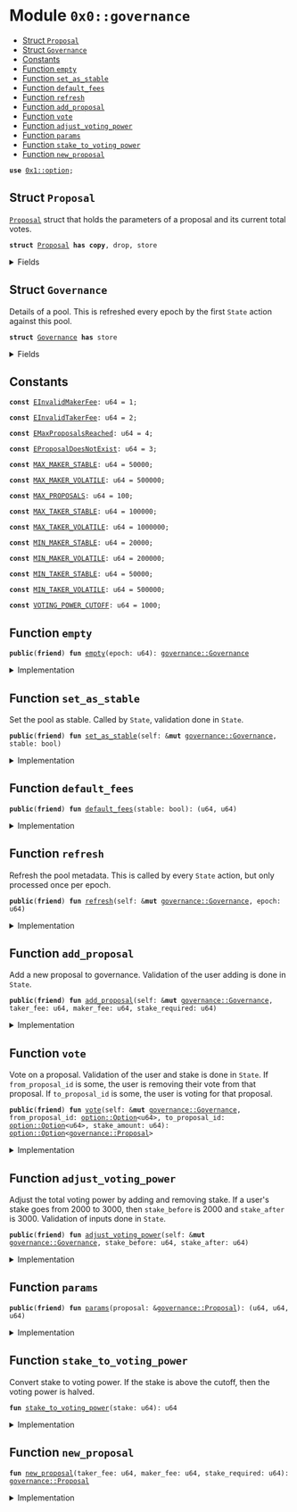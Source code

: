 
<a name="0x0_governance"></a>

# Module `0x0::governance`



-  [Struct `Proposal`](#0x0_governance_Proposal)
-  [Struct `Governance`](#0x0_governance_Governance)
-  [Constants](#@Constants_0)
-  [Function `empty`](#0x0_governance_empty)
-  [Function `set_as_stable`](#0x0_governance_set_as_stable)
-  [Function `default_fees`](#0x0_governance_default_fees)
-  [Function `refresh`](#0x0_governance_refresh)
-  [Function `add_proposal`](#0x0_governance_add_proposal)
-  [Function `vote`](#0x0_governance_vote)
-  [Function `adjust_voting_power`](#0x0_governance_adjust_voting_power)
-  [Function `params`](#0x0_governance_params)
-  [Function `stake_to_voting_power`](#0x0_governance_stake_to_voting_power)
-  [Function `new_proposal`](#0x0_governance_new_proposal)


<pre><code><b>use</b> <a href="dependencies/move-stdlib/option.md#0x1_option">0x1::option</a>;
</code></pre>



<a name="0x0_governance_Proposal"></a>

## Struct `Proposal`

<code><a href="governance.md#0x0_governance_Proposal">Proposal</a></code> struct that holds the parameters of a proposal and its current total votes.


<pre><code><b>struct</b> <a href="governance.md#0x0_governance_Proposal">Proposal</a> <b>has</b> <b>copy</b>, drop, store
</code></pre>



<details>
<summary>Fields</summary>


<dl>
<dt>
<code>taker_fee: u64</code>
</dt>
<dd>

</dd>
<dt>
<code>maker_fee: u64</code>
</dt>
<dd>

</dd>
<dt>
<code>stake_required: u64</code>
</dt>
<dd>

</dd>
<dt>
<code>votes: u64</code>
</dt>
<dd>

</dd>
</dl>


</details>

<a name="0x0_governance_Governance"></a>

## Struct `Governance`

Details of a pool. This is refreshed every epoch by the first
<code>State</code> action against this pool.


<pre><code><b>struct</b> <a href="governance.md#0x0_governance_Governance">Governance</a> <b>has</b> store
</code></pre>



<details>
<summary>Fields</summary>


<dl>
<dt>
<code>epoch: u64</code>
</dt>
<dd>
 Tracks refreshes.
</dd>
<dt>
<code>is_stable: bool</code>
</dt>
<dd>
 If the pool is stable or volatile. Determines the fee structure applied.
</dd>
<dt>
<code>proposals: <a href="dependencies/move-stdlib/vector.md#0x1_vector">vector</a>&lt;<a href="governance.md#0x0_governance_Proposal">governance::Proposal</a>&gt;</code>
</dt>
<dd>
 List of proposals for the current epoch.
</dd>
<dt>
<code>winning_proposal: <a href="dependencies/move-stdlib/option.md#0x1_option_Option">option::Option</a>&lt;<a href="governance.md#0x0_governance_Proposal">governance::Proposal</a>&gt;</code>
</dt>
<dd>
 The winning proposal for the current epoch.
</dd>
<dt>
<code>voting_power: u64</code>
</dt>
<dd>
 All voting power from the current stakes.
</dd>
<dt>
<code>quorum: u64</code>
</dt>
<dd>
 Quorum for the current epoch.
</dd>
</dl>


</details>

<a name="@Constants_0"></a>

## Constants


<a name="0x0_governance_EInvalidMakerFee"></a>



<pre><code><b>const</b> <a href="governance.md#0x0_governance_EInvalidMakerFee">EInvalidMakerFee</a>: u64 = 1;
</code></pre>



<a name="0x0_governance_EInvalidTakerFee"></a>



<pre><code><b>const</b> <a href="governance.md#0x0_governance_EInvalidTakerFee">EInvalidTakerFee</a>: u64 = 2;
</code></pre>



<a name="0x0_governance_EMaxProposalsReached"></a>



<pre><code><b>const</b> <a href="governance.md#0x0_governance_EMaxProposalsReached">EMaxProposalsReached</a>: u64 = 4;
</code></pre>



<a name="0x0_governance_EProposalDoesNotExist"></a>



<pre><code><b>const</b> <a href="governance.md#0x0_governance_EProposalDoesNotExist">EProposalDoesNotExist</a>: u64 = 3;
</code></pre>



<a name="0x0_governance_MAX_MAKER_STABLE"></a>



<pre><code><b>const</b> <a href="governance.md#0x0_governance_MAX_MAKER_STABLE">MAX_MAKER_STABLE</a>: u64 = 50000;
</code></pre>



<a name="0x0_governance_MAX_MAKER_VOLATILE"></a>



<pre><code><b>const</b> <a href="governance.md#0x0_governance_MAX_MAKER_VOLATILE">MAX_MAKER_VOLATILE</a>: u64 = 500000;
</code></pre>



<a name="0x0_governance_MAX_PROPOSALS"></a>



<pre><code><b>const</b> <a href="governance.md#0x0_governance_MAX_PROPOSALS">MAX_PROPOSALS</a>: u64 = 100;
</code></pre>



<a name="0x0_governance_MAX_TAKER_STABLE"></a>



<pre><code><b>const</b> <a href="governance.md#0x0_governance_MAX_TAKER_STABLE">MAX_TAKER_STABLE</a>: u64 = 100000;
</code></pre>



<a name="0x0_governance_MAX_TAKER_VOLATILE"></a>



<pre><code><b>const</b> <a href="governance.md#0x0_governance_MAX_TAKER_VOLATILE">MAX_TAKER_VOLATILE</a>: u64 = 1000000;
</code></pre>



<a name="0x0_governance_MIN_MAKER_STABLE"></a>



<pre><code><b>const</b> <a href="governance.md#0x0_governance_MIN_MAKER_STABLE">MIN_MAKER_STABLE</a>: u64 = 20000;
</code></pre>



<a name="0x0_governance_MIN_MAKER_VOLATILE"></a>



<pre><code><b>const</b> <a href="governance.md#0x0_governance_MIN_MAKER_VOLATILE">MIN_MAKER_VOLATILE</a>: u64 = 200000;
</code></pre>



<a name="0x0_governance_MIN_TAKER_STABLE"></a>



<pre><code><b>const</b> <a href="governance.md#0x0_governance_MIN_TAKER_STABLE">MIN_TAKER_STABLE</a>: u64 = 50000;
</code></pre>



<a name="0x0_governance_MIN_TAKER_VOLATILE"></a>



<pre><code><b>const</b> <a href="governance.md#0x0_governance_MIN_TAKER_VOLATILE">MIN_TAKER_VOLATILE</a>: u64 = 500000;
</code></pre>



<a name="0x0_governance_VOTING_POWER_CUTOFF"></a>



<pre><code><b>const</b> <a href="governance.md#0x0_governance_VOTING_POWER_CUTOFF">VOTING_POWER_CUTOFF</a>: u64 = 1000;
</code></pre>



<a name="0x0_governance_empty"></a>

## Function `empty`



<pre><code><b>public</b>(<b>friend</b>) <b>fun</b> <a href="governance.md#0x0_governance_empty">empty</a>(epoch: u64): <a href="governance.md#0x0_governance_Governance">governance::Governance</a>
</code></pre>



<details>
<summary>Implementation</summary>


<pre><code><b>public</b>(<a href="dependencies/sui-framework/package.md#0x2_package">package</a>) <b>fun</b> <a href="governance.md#0x0_governance_empty">empty</a>(
    epoch: u64,
): <a href="governance.md#0x0_governance_Governance">Governance</a> {
    <a href="governance.md#0x0_governance_Governance">Governance</a> {
        epoch,
        is_stable: <b>false</b>,
        proposals: <a href="dependencies/move-stdlib/vector.md#0x1_vector">vector</a>[],
        winning_proposal: <a href="dependencies/move-stdlib/option.md#0x1_option_none">option::none</a>(),
        voting_power: 0,
        quorum: 0,
    }
}
</code></pre>



</details>

<a name="0x0_governance_set_as_stable"></a>

## Function `set_as_stable`

Set the pool as stable. Called by <code>State</code>, validation done in <code>State</code>.


<pre><code><b>public</b>(<b>friend</b>) <b>fun</b> <a href="governance.md#0x0_governance_set_as_stable">set_as_stable</a>(self: &<b>mut</b> <a href="governance.md#0x0_governance_Governance">governance::Governance</a>, stable: bool)
</code></pre>



<details>
<summary>Implementation</summary>


<pre><code><b>public</b>(<a href="dependencies/sui-framework/package.md#0x2_package">package</a>) <b>fun</b> <a href="governance.md#0x0_governance_set_as_stable">set_as_stable</a>(self: &<b>mut</b> <a href="governance.md#0x0_governance_Governance">Governance</a>, stable: bool) {
    self.is_stable = stable;
}
</code></pre>



</details>

<a name="0x0_governance_default_fees"></a>

## Function `default_fees`



<pre><code><b>public</b>(<b>friend</b>) <b>fun</b> <a href="governance.md#0x0_governance_default_fees">default_fees</a>(stable: bool): (u64, u64)
</code></pre>



<details>
<summary>Implementation</summary>


<pre><code><b>public</b>(<a href="dependencies/sui-framework/package.md#0x2_package">package</a>) <b>fun</b> <a href="governance.md#0x0_governance_default_fees">default_fees</a>(stable: bool): (u64, u64) {
    <b>if</b> (stable) {
        (<a href="governance.md#0x0_governance_MAX_TAKER_STABLE">MAX_TAKER_STABLE</a>, <a href="governance.md#0x0_governance_MAX_MAKER_STABLE">MAX_MAKER_STABLE</a>)
    } <b>else</b> {
        (<a href="governance.md#0x0_governance_MAX_TAKER_VOLATILE">MAX_TAKER_VOLATILE</a>, <a href="governance.md#0x0_governance_MAX_MAKER_VOLATILE">MAX_MAKER_VOLATILE</a>)
    }
}
</code></pre>



</details>

<a name="0x0_governance_refresh"></a>

## Function `refresh`

Refresh the pool metadata. This is called by every <code>State</code>
action, but only processed once per epoch.


<pre><code><b>public</b>(<b>friend</b>) <b>fun</b> <a href="governance.md#0x0_governance_refresh">refresh</a>(self: &<b>mut</b> <a href="governance.md#0x0_governance_Governance">governance::Governance</a>, epoch: u64)
</code></pre>



<details>
<summary>Implementation</summary>


<pre><code><b>public</b>(<a href="dependencies/sui-framework/package.md#0x2_package">package</a>) <b>fun</b> <a href="governance.md#0x0_governance_refresh">refresh</a>(self: &<b>mut</b> <a href="governance.md#0x0_governance_Governance">Governance</a>, epoch: u64) {
    <b>if</b> (self.epoch == epoch) <b>return</b>;

    self.epoch = epoch;
    self.quorum = self.voting_power / 2;
    self.proposals = <a href="dependencies/move-stdlib/vector.md#0x1_vector">vector</a>[];
}
</code></pre>



</details>

<a name="0x0_governance_add_proposal"></a>

## Function `add_proposal`

Add a new proposal to governance.
Validation of the user adding is done in <code>State</code>.


<pre><code><b>public</b>(<b>friend</b>) <b>fun</b> <a href="governance.md#0x0_governance_add_proposal">add_proposal</a>(self: &<b>mut</b> <a href="governance.md#0x0_governance_Governance">governance::Governance</a>, taker_fee: u64, maker_fee: u64, stake_required: u64)
</code></pre>



<details>
<summary>Implementation</summary>


<pre><code><b>public</b>(<a href="dependencies/sui-framework/package.md#0x2_package">package</a>) <b>fun</b> <a href="governance.md#0x0_governance_add_proposal">add_proposal</a>(
    self: &<b>mut</b> <a href="governance.md#0x0_governance_Governance">Governance</a>,
    taker_fee: u64,
    maker_fee: u64,
    stake_required: u64
) {
    <b>assert</b>!(self.proposals.length() &lt; <a href="governance.md#0x0_governance_MAX_PROPOSALS">MAX_PROPOSALS</a>, <a href="governance.md#0x0_governance_EMaxProposalsReached">EMaxProposalsReached</a>);
    <b>if</b> (self.is_stable) {
        <b>assert</b>!(taker_fee &gt;= <a href="governance.md#0x0_governance_MIN_TAKER_STABLE">MIN_TAKER_STABLE</a> && taker_fee &lt;= <a href="governance.md#0x0_governance_MAX_TAKER_STABLE">MAX_TAKER_STABLE</a>, <a href="governance.md#0x0_governance_EInvalidTakerFee">EInvalidTakerFee</a>);
        <b>assert</b>!(maker_fee &gt;= <a href="governance.md#0x0_governance_MIN_MAKER_STABLE">MIN_MAKER_STABLE</a> && maker_fee &lt;= <a href="governance.md#0x0_governance_MAX_MAKER_STABLE">MAX_MAKER_STABLE</a>, <a href="governance.md#0x0_governance_EInvalidMakerFee">EInvalidMakerFee</a>);
    } <b>else</b> {
        <b>assert</b>!(taker_fee &gt;= <a href="governance.md#0x0_governance_MIN_TAKER_VOLATILE">MIN_TAKER_VOLATILE</a> && taker_fee &lt;= <a href="governance.md#0x0_governance_MAX_TAKER_VOLATILE">MAX_TAKER_VOLATILE</a>, <a href="governance.md#0x0_governance_EInvalidTakerFee">EInvalidTakerFee</a>);
        <b>assert</b>!(maker_fee &gt;= <a href="governance.md#0x0_governance_MIN_MAKER_VOLATILE">MIN_MAKER_VOLATILE</a> && maker_fee &lt;= <a href="governance.md#0x0_governance_MAX_MAKER_VOLATILE">MAX_MAKER_VOLATILE</a>, <a href="governance.md#0x0_governance_EInvalidMakerFee">EInvalidMakerFee</a>);
    };

    self.proposals.push_back(<a href="governance.md#0x0_governance_new_proposal">new_proposal</a>(taker_fee, maker_fee, stake_required));
}
</code></pre>



</details>

<a name="0x0_governance_vote"></a>

## Function `vote`

Vote on a proposal. Validation of the user and stake is done in <code>State</code>.
If <code>from_proposal_id</code> is some, the user is removing their vote from that proposal.
If <code>to_proposal_id</code> is some, the user is voting for that proposal.


<pre><code><b>public</b>(<b>friend</b>) <b>fun</b> <a href="governance.md#0x0_governance_vote">vote</a>(self: &<b>mut</b> <a href="governance.md#0x0_governance_Governance">governance::Governance</a>, from_proposal_id: <a href="dependencies/move-stdlib/option.md#0x1_option_Option">option::Option</a>&lt;u64&gt;, to_proposal_id: <a href="dependencies/move-stdlib/option.md#0x1_option_Option">option::Option</a>&lt;u64&gt;, stake_amount: u64): <a href="dependencies/move-stdlib/option.md#0x1_option_Option">option::Option</a>&lt;<a href="governance.md#0x0_governance_Proposal">governance::Proposal</a>&gt;
</code></pre>



<details>
<summary>Implementation</summary>


<pre><code><b>public</b>(<a href="dependencies/sui-framework/package.md#0x2_package">package</a>) <b>fun</b> <a href="governance.md#0x0_governance_vote">vote</a>(
    self: &<b>mut</b> <a href="governance.md#0x0_governance_Governance">Governance</a>,
    from_proposal_id: Option&lt;u64&gt;,
    to_proposal_id: Option&lt;u64&gt;,
    stake_amount: u64,
): Option&lt;<a href="governance.md#0x0_governance_Proposal">Proposal</a>&gt; {
    <b>let</b> voting_power = <a href="governance.md#0x0_governance_stake_to_voting_power">stake_to_voting_power</a>(stake_amount);

    <b>if</b> (from_proposal_id.is_some()) {
        <b>let</b> id = *from_proposal_id.borrow();
        <b>assert</b>!(self.proposals.length() &gt; id, <a href="governance.md#0x0_governance_EProposalDoesNotExist">EProposalDoesNotExist</a>);
        self.proposals[id].votes = self.proposals[id].votes - voting_power;

        // This was the winning proposal, now it is not.
        <b>if</b> (self.proposals[id].votes + voting_power &gt; self.quorum &&
            self.proposals[id].votes &lt;= self.quorum) {
            self.winning_proposal = <a href="dependencies/move-stdlib/option.md#0x1_option_none">option::none</a>();
        };
    };

    <b>if</b> (to_proposal_id.is_some()) {
        <b>let</b> id = *to_proposal_id.borrow();
        <b>assert</b>!(self.proposals.length() &gt; id, <a href="governance.md#0x0_governance_EProposalDoesNotExist">EProposalDoesNotExist</a>);
        self.proposals[id].votes = self.proposals[id].votes + voting_power;
        <b>if</b> (self.proposals[id].votes &gt; self.quorum) {
            self.winning_proposal = <a href="dependencies/move-stdlib/option.md#0x1_option_some">option::some</a>(self.proposals[id]);
        };
    };

    self.winning_proposal
}
</code></pre>



</details>

<a name="0x0_governance_adjust_voting_power"></a>

## Function `adjust_voting_power`

Adjust the total voting power by adding and removing stake. If a user's
stake goes from 2000 to 3000, then <code>stake_before</code> is 2000 and <code>stake_after</code> is 3000.
Validation of inputs done in <code>State</code>.


<pre><code><b>public</b>(<b>friend</b>) <b>fun</b> <a href="governance.md#0x0_governance_adjust_voting_power">adjust_voting_power</a>(self: &<b>mut</b> <a href="governance.md#0x0_governance_Governance">governance::Governance</a>, stake_before: u64, stake_after: u64)
</code></pre>



<details>
<summary>Implementation</summary>


<pre><code><b>public</b>(<a href="dependencies/sui-framework/package.md#0x2_package">package</a>) <b>fun</b> <a href="governance.md#0x0_governance_adjust_voting_power">adjust_voting_power</a>(
    self: &<b>mut</b> <a href="governance.md#0x0_governance_Governance">Governance</a>,
    stake_before: u64,
    stake_after: u64,
) {
    self.voting_power =
        self.voting_power +
        <a href="governance.md#0x0_governance_stake_to_voting_power">stake_to_voting_power</a>(stake_after) -
        <a href="governance.md#0x0_governance_stake_to_voting_power">stake_to_voting_power</a>(stake_before);
}
</code></pre>



</details>

<a name="0x0_governance_params"></a>

## Function `params`



<pre><code><b>public</b>(<b>friend</b>) <b>fun</b> <a href="governance.md#0x0_governance_params">params</a>(proposal: &<a href="governance.md#0x0_governance_Proposal">governance::Proposal</a>): (u64, u64, u64)
</code></pre>



<details>
<summary>Implementation</summary>


<pre><code><b>public</b>(<a href="dependencies/sui-framework/package.md#0x2_package">package</a>) <b>fun</b> <a href="governance.md#0x0_governance_params">params</a>(proposal: &<a href="governance.md#0x0_governance_Proposal">Proposal</a>): (u64, u64, u64) {
    (proposal.taker_fee, proposal.maker_fee, proposal.stake_required)
}
</code></pre>



</details>

<a name="0x0_governance_stake_to_voting_power"></a>

## Function `stake_to_voting_power`

Convert stake to voting power. If the stake is above the cutoff, then the voting power is halved.


<pre><code><b>fun</b> <a href="governance.md#0x0_governance_stake_to_voting_power">stake_to_voting_power</a>(stake: u64): u64
</code></pre>



<details>
<summary>Implementation</summary>


<pre><code><b>fun</b> <a href="governance.md#0x0_governance_stake_to_voting_power">stake_to_voting_power</a>(stake: u64): u64 {
    <b>if</b> (stake &gt;= <a href="governance.md#0x0_governance_VOTING_POWER_CUTOFF">VOTING_POWER_CUTOFF</a>) {
        stake - (stake - <a href="governance.md#0x0_governance_VOTING_POWER_CUTOFF">VOTING_POWER_CUTOFF</a>) / 2
    } <b>else</b> {
        stake
    }
}
</code></pre>



</details>

<a name="0x0_governance_new_proposal"></a>

## Function `new_proposal`



<pre><code><b>fun</b> <a href="governance.md#0x0_governance_new_proposal">new_proposal</a>(taker_fee: u64, maker_fee: u64, stake_required: u64): <a href="governance.md#0x0_governance_Proposal">governance::Proposal</a>
</code></pre>



<details>
<summary>Implementation</summary>


<pre><code><b>fun</b> <a href="governance.md#0x0_governance_new_proposal">new_proposal</a>(taker_fee: u64, maker_fee: u64, stake_required: u64): <a href="governance.md#0x0_governance_Proposal">Proposal</a> {
    <a href="governance.md#0x0_governance_Proposal">Proposal</a> {
        taker_fee,
        maker_fee,
        stake_required,
        votes: 0,
    }
}
</code></pre>



</details>
